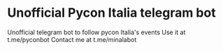 # Unofficial Pycon Italia telegram bot

Unofficial telegram bot to follow pycon Italia's events
Use it at t.me/pyconbot
Contact me at t.me/minalabot
